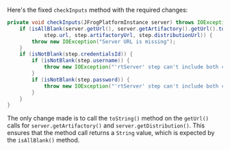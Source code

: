 Here's the fixed `checkInputs` method with the required changes:

```java
private void checkInputs(JFrogPlatformInstance server) throws IOException {
    if (isAllBlank(server.getUrl(), server.getArtifactory().getUrl().toString(), server.getDistribution().getUrl().toString(),
            step.url, step.artifactoryUrl, step.distributionUrl)) {
        throw new IOException("Server URL is missing");
    }
    if (isNotBlank(step.credentialsId)) {
        if (isNotBlank(step.username)) {
            throw new IOException("'rtServer' step can't include both credentialsId and username");
        }
        if (isNotBlank(step.password)) {
            throw new IOException("'rtServer' step can't include both credentialsId and password");
        }
    }
}
```

The only change made is to call the `toString()` method on the `getUrl()` calls for `server.getArtifactory()` and `server.getDistribution()`. This ensures that the method call returns a `String` value, which is expected by the `isAllBlank()` method.